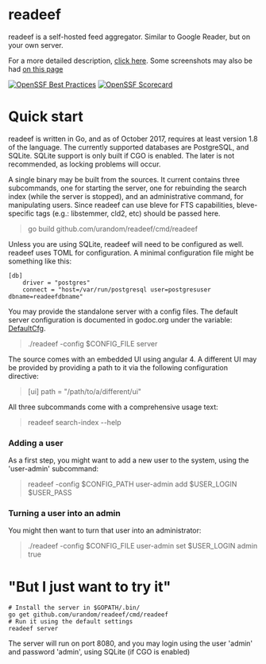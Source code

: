 readeef
=======

readeef is a self-hosted feed aggregator. Similar to Google Reader, but on your own server.

For a more detailed description, [click here](https://www.sugr.org:32443/en/products/readeef).
Some screenshots may also be had [on this page](https://www.sugr.org:32443/en/products/readeef#gallery)

[![OpenSSF Best Practices](https://www.bestpractices.dev/projects/10255/badge)](https://www.bestpractices.dev/projects/10255)
[![OpenSSF Scorecard](htt‌ps://api.securityscorecards.dev/projects/github.com/rechyb/readeef/badge)](htt‌ps://securityscorecards.dev/viewer/?uri=github.com/rechyb/readeef)



Quick start
===========

readeef is written in Go, and as of October 2017, requires at least version 1.8 of the language. The currently supported databases are PostgreSQL, and SQLite. SQLite support is only built if CGO is enabled. The later is not recommended, as locking problems will occur.

A single binary may be built from the sources. It current contains three subcommands, one for starting the server, one for rebuinding the search index (while the server is stopped), and an administrative command, for manipulating users. Since readeef can use bleve for FTS capabilities, bleve-specific tags (e.g.: libstemmer, cld2, etc) should be passed here.

> go build github.com/urandom/readeef/cmd/readeef

Unless you are using SQLite, readeef will need to be configured as well. readeef uses TOML for configuration. A minimal configuration file might be something like this:

```
[db]
    driver = "postgres"
    connect = "host=/var/run/postgresql user=postgresuser dbname=readeefdbname"
```

You may provide the standalone server with a config files. The default server configuration is documented in godoc.org under the variable: [DefaultCfg](http://godoc.org/github.com/urandom/readeef/config#pkg-variables).

> ./readeef -config $CONFIG_FILE server

The source comes with an embedded UI using angular 4. A different UI may be provided by providing a path to it via the following configuration directive:

> [ui]
>      path = "/path/to/a/different/ui"

All three subcommands come with a comprehensive usage text:

> readeef search-index --help

### Adding a user

As a first step, you might want to add a new user to the system, using the 'user-admin' subcommand:

> readeef -config $CONFIG_PATH user-admin add $USER_LOGIN $USER_PASS

### Turning a user into an admin

You might then want to turn that user into an administrator:

> ./readeef -config $CONFIG_FILE user-admin set $USER_LOGIN admin true

"But I just want to try it"
===========================

    # Install the server in $GOPATH/.bin/
    go get github.com/urandom/readeef/cmd/readeef
    # Run it using the default settings
    readeef server
    
The server will run on port 8080, and you may login using the user 'admin' and password 'admin', using SQLite (if CGO is enabled)
